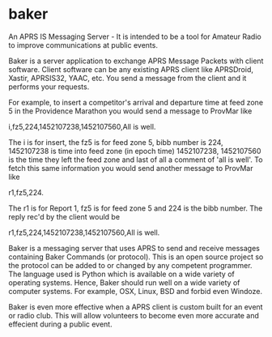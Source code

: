 # baker

  An APRS IS Messaging Server - It is intended to be a tool for Amateur Radio to improve communications at public events.
  
  Baker is a server application to exchange APRS Message Packets with client software. Client software can be any existing APRS client like APRSDroid, Xastir, APRSIS32, YAAC, etc. You send a message from the client and it performs your requests. 
  
  For example, to insert a competitor's arrival and departure time at feed zone 5 in the Providence Marathon you would send a message to ProvMar like 

  i,fz5,224,1452107238,1452107560,All is well. 

  The i is for insert, the fz5 is for feed zone 5, bibb number is 224, 1452107238 is time into feed zone (in epoch time) 1452107238, 1452107560 is the time they left the feed zone and last of all a comment of 'all is well'. To fetch this same information you would send another message to ProvMar like 

  r1,fz5,224. 

  The r1 is for Report 1, fz5 is for feed zone 5 and 224 is the bibb number. The reply rec'd by the client would be 

  r1,fz5,224,1452107238,1452107560,All is well.
  
  Baker is a messaging server that uses APRS to send and receive messages containing Baker Commands (or protocol). This is an open source project so the protocol can be added to or changed by any competent programmer. The language used is Python which is available on a wide variety of operating systems. Hence, Baker should run well on a wide variety of computer systems. For example, OSX, Linux, BSD and forbid even Windoze.

  Baker is even more effective when a APRS client is custom built for an event or radio club. This will allow volunteers to become even more accurate and effecient during a public event.

